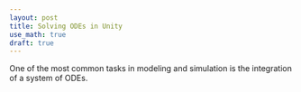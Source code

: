 ```yaml
---
layout: post
title: Solving ODEs in Unity
use_math: true
draft: true
---
```


One of the most common tasks in modeling and simulation is the integration of a system of ODEs.

